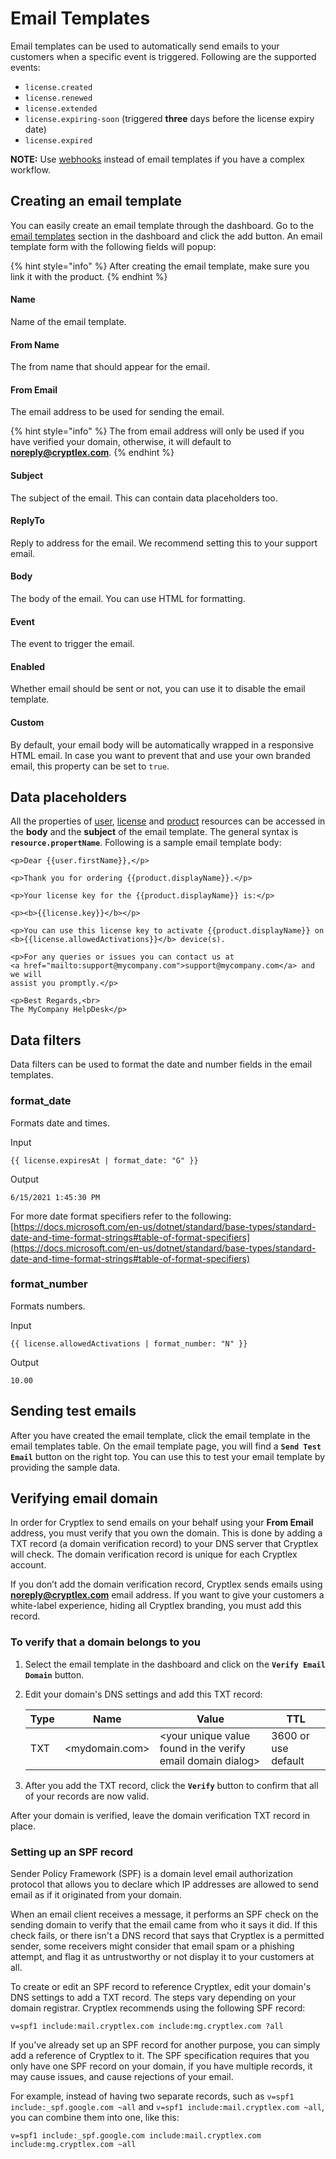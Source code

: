 # Email Templates

Email templates can be used to automatically send emails to your customers when a specific event is triggered. Following are the supported events:

* `license.created`
* `license.renewed`
* `license.extended`
* `license.expiring-soon` (triggered **three** days before the license expiry date)
* `license.expired`

**NOTE:** Use [webhooks](webhooks.md) instead of email templates if you have a complex workflow.

## Creating an email template

You can easily create an email template through the dashboard. Go to the [email templates](https://app.cryptlex.com/email-templates) section in the dashboard and click the add button. An email template form with the following fields will popup:&#x20;

{% hint style="info" %}
After creating the email template, make sure you link it with the product.
{% endhint %}

#### **Name**

Name of the email template.

#### **From Name**

The from name that should appear for the email.

#### **From Email**

The email address to be used for sending the email.

{% hint style="info" %}
The from email address will only be used if you have verified your domain, otherwise, it will default to **noreply@cryptlex.com**.
{% endhint %}

#### Subject

The subject of the email. This can contain data placeholders too.

#### **ReplyTo**

Reply to address for the email. We recommend setting this to your support email.

#### **Body**

The body of the email. You can use HTML for formatting.

#### **Event**

The event to trigger the email.

#### **Enabled**

Whether email should be sent or not, you can use it to disable the email template.

#### **Custom**

By default, your email body will be automatically wrapped in a responsive HTML email. In case you want to prevent that and use your own branded email, this property can be set to `true`.

## Data placeholders

All the properties of [user](https://api.cryptlex.com/v3/docs#operation/get/v3/users/{id}), [license](https://api.cryptlex.com/v3/docs#operation/get/v3/licenses/{id}) and [product](https://api.cryptlex.com/v3/docs#operation/get/v3/products/{id}) resources can be accessed in the **body** and the **subject** of the email template. The general syntax is **`resource.propertName`**. Following is a sample email template body:

```markup
<p>Dear {{user.firstName}},</p>

<p>Thank you for ordering {{product.displayName}}.</p>

<p>Your license key for the {{product.displayName}} is:</p> 

<p><b>{{license.key}}</b></p>

<p>You can use this license key to activate {{product.displayName}} on 
<b>{{license.allowedActivations}}</b> device(s).

<p>For any queries or issues you can contact us at 
<a href="mailto:support@mycompany.com">support@mycompany.com</a> and we will 
assist you promptly.</p>

<p>Best Regards,<br>
The MyCompany HelpDesk</p>
```

## Data filters

Data filters can be used to format the date and number fields in the email templates.

### format\_date

Formats date and times.

Input

```
{{ license.expiresAt | format_date: "G" }}
```

Output

```
6/15/2021 1:45:30 PM
```

For more date format specifiers refer to the following: [https://docs.microsoft.com/en-us/dotnet/standard/base-types/standard-date-and-time-format-strings#table-of-format-specifiers](https://docs.microsoft.com/en-us/dotnet/standard/base-types/standard-date-and-time-format-strings#table-of-format-specifiers)

### format\_number

Formats numbers.

Input

```
{{ license.allowedActivations | format_number: "N" }}
```

Output

```
10.00
```

## Sending test emails

After you have created the email template, click the email template in the email templates table. On the email template page, you will find a **`Send Test Email`** button on the right top. You can use this to test your email template by providing the sample data.

## Verifying email domain

In order for Cryptlex to send emails on your behalf using your **From Email** address, you must verify that you own the domain. This is done by adding a TXT record (a domain verification record) to your DNS server that Cryptlex will check. The domain verification record is unique for each Cryptlex account.

If you don’t add the domain verification record, Cryptlex sends emails using **noreply@cryptlex.com** email address. If you want to give your customers a white-label experience, hiding all Cryptlex branding, you must add this record.

### **To verify that a domain belongs to you**

1. Select the email template in the dashboard and click on the **`Verify Email Domain`** button.
2.  Edit your domain's DNS settings and add this TXT record:

    | Type | Name            | Value                                                        | TTL                 |
    | ---- | --------------- | ------------------------------------------------------------ | ------------------- |
    | TXT  | \<mydomain.com> | \<your unique value found in the verify email domain dialog> | 3600 or use default |
3. After you add the TXT record, click the **`Verify`** button to confirm that all of your records are now valid.

After your domain is verified, leave the domain verification TXT record in place.

### Setting up an SPF record

Sender Policy Framework (SPF) is a domain level email authorization protocol that allows you to declare which IP addresses are allowed to send email as if it originated from your domain.

When an email client receives a message, it performs an SPF check on the sending domain to verify that the email came from who it says it did. If this check fails, or there isn't a DNS record that says that Cryptlex is a permitted sender, some receivers might consider that email spam or a phishing attempt, and flag it as untrustworthy or not display it to your customers at all.

To create or edit an SPF record to reference Cryptlex, edit your domain's DNS settings to add a TXT record. The steps vary depending on your domain registrar. Cryptlex recommends using the following SPF record:

```
v=spf1 include:mail.cryptlex.com include:mg.cryptlex.com ?all
```

If you've already set up an SPF record for another purpose, you can simply add a reference of Cryptlex to it. The SPF specification requires that you only have one SPF record on your domain, if you have multiple records, it may cause issues, and cause rejections of your email.

For example, instead of having two separate records, such as `v=spf1 include:_spf.google.com ~all` and `v=spf1 include:mail.cryptlex.com ~all`, you can combine them into one, like this:

```
v=spf1 include:_spf.google.com include:mail.cryptlex.com include:mg.cryptlex.com ~all
```
